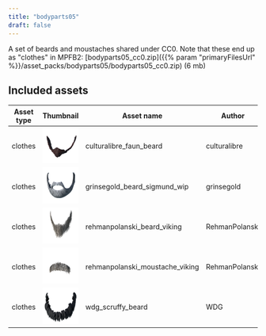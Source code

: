 ```yaml
---
title: "bodyparts05"
draft: false
---
```


A set of beards and moustaches shared under CC0. Note that these end up as "clothes" in MPFB2: [bodyparts05_cc0.zip]({{% param "primaryFilesUrl" %}}/asset_packs/bodyparts05/bodyparts05_cc0.zip) (6 mb)


## Included assets

| Asset type | Thumbnail | Asset name | Author | Source | License |
| ---------- | --------- | ---------- | ------ | ------ | ------- |
| clothes | ![culturalibre_faun_beard.png](culturalibre_faun_beard.png) | culturalibre_faun_beard | culturalibre | [asset repo](http://www.makehumancommunity.org/node/2356) | CC0 |
| clothes | ![grinsegold_beard_sigmund_wip.png](grinsegold_beard_sigmund_wip.png) | grinsegold_beard_sigmund_wip | grinsegold | [asset repo](http://www.makehumancommunity.org/node/877) | CC0 |
| clothes | ![rehmanpolanski_beard_viking.png](rehmanpolanski_beard_viking.png) | rehmanpolanski_beard_viking | RehmanPolanski | [asset repo](http://www.makehumancommunity.org/node/2614) | CC0 |
| clothes | ![rehmanpolanski_moustache_viking.png](rehmanpolanski_moustache_viking.png) | rehmanpolanski_moustache_viking | RehmanPolanski | [asset repo](http://www.makehumancommunity.org/node/2615) | CC0 |
| clothes | ![wdg_scruffy_beard.png](wdg_scruffy_beard.png) | wdg_scruffy_beard | WDG | [asset repo](http://www.makehumancommunity.org/node/1769) | CC0 |
